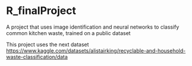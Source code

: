 # R_finalProject
A project that uses image identification and neural networks to classify common kitchen waste, trained on a public dataset

This project uses the next dataset
https://www.kaggle.com/datasets/alistairking/recyclable-and-household-waste-classification/data
